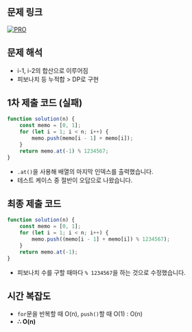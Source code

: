 ## 문제 링크

[![PRO]][Link]

## 문제 해석

-   i-1, i-2의 합산으로 이루어짐
-   피보나치 등 누적합 > DP로 구현

## 1차 제출 코드 (실패)

```js
function solution(n) {
    const memo = [0, 1];
    for (let i = 1; i < n; i++) {
        memo.push(memo[i - 1] + memo[i]);
    }
    return memo.at(-1) % 1234567;
}
```

-   `.at()`을 사용해 배열의 마지막 인덱스를 출력했습니다.
-   테스트 케이스 중 절반이 오답으로 나왔습니다.

## 최종 제출 코드

```js
function solution(n) {
    const memo = [0, 1];
    for (let i = 1; i < n; i++) {
        memo.push((memo[i - 1] + memo[i]) % 1234567);
    }
    return memo.at(-1);
}
```

-   피보나치 수를 구할 때마다 `% 1234567`을 하는 것으로 수정했습니다.

## 시간 복잡도

-   `for`문을 반복할 때 O(n), `push()`할 때 O(1) : O(n)
-   **∴ O(n)**

<!---------------------------------------------------------------------------->

[PRO]: https://github.com/GoSSaChin/algorithm-js/assets/107768516/67c43b52-bc3f-4571-a249-5519021afbb0
[Link]: https://school.programmers.co.kr/learn/courses/30/lessons/12924
